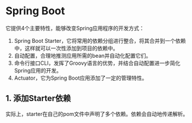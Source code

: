 # Spring Boot

它提供4个主要特性，能够改变Spring应用程序的开发方式：
1. Spring Boot Starter，它将常用的依赖分组进行整合，将其合并到一个依赖中，这样就可以一次性添加到项目的依赖中。
2. 自动配置，合理地推测应用所需的bean并自动化配置它们。
3. 命令行接口CLI，发挥了Groovy语言的优势，并结合自动配置进一步简化Spring应用的开发。
4. Actuator，它为Spring Boot应用添加了一定的管理特性。

## 1. 添加Starter依赖

实际上，starter在自己的pom文件中声明了多个依赖。依赖会自动地传递解析。